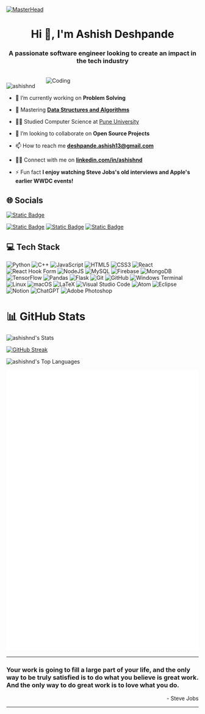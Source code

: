 [![MasterHead](https://1.bp.blogspot.com/-7A4WynwLsMw/XbBpCXG8fHI/AAAAAAAAMt4/uOa1bpLskYgrwGbllhSu2SDj_Mig8SXJQCLcBGAsYHQ/s1600/2000_600px.gif)](https://www.linkedin.com/in/ashishnd/)
<h1 align="center">Hi 👋, I'm Ashish Deshpande</h1>
<h3 align="center">A passionate software engineer looking to create an impact in the tech industry</h3><br/>
<img align="right" alt="Coding" width="400" src="https://64.media.tumblr.com/da819a987d1c4c219259f36684cead6a/5fbcac8f2768d27d-4d/s540x810/65a6bff9298dd6bfe1e5a2b286f22b84e67902e8.gifv">


<p align="left"> <img src="https://komarev.com/ghpvc/?username=ashishnd&label=Profile%20views&color=0e75b6&style=flat" alt="ashishnd" /> </p>

- 🔭 I’m currently working on **Problem Solving**

- 💪 Mastering [**Data Structures and Algorithms**](https://leetcode.com/u/ashishnd/)

- 🧑‍🎓 Studied Computer Science at [Pune University](http://www.unipune.ac.in/)

- 👯 I’m looking to collaborate on **Open Source Projects**

- 📫 How to reach me **deshpande.ashish13@gmail.com**

- 🧑‍💼 Connect with me on **[linkedin.com/in/ashishnd](https://www.linkedin.com/in/ashishnd/)**

- ⚡ Fun fact **I enjoy watching Steve Jobs's old interviews and Apple's earlier WWDC events!**

<!--<h3 align="left">Connect with me</h3>
<p align="left">
<div align="left">
  <img src="https://raw.githubusercontent.com/maurodesouza/profile-readme-generator/master/src/assets/icons/social/linkedin/default.svg" width="52" height="40" alt="linkedin logo"  />
  <img src="https://raw.githubusercontent.com/maurodesouza/profile-readme-generator/master/src/assets/icons/social/gmail/default.svg" width="52" height="40" alt="gmail logo"  />
  <img src="https://raw.githubusercontent.com/maurodesouza/profile-readme-generator/master/src/assets/icons/social/instagram/default.svg" width="52" height="40" alt="instagram logo"  />
  <img src="https://raw.githubusercontent.com/maurodesouza/profile-readme-generator/master/src/assets/icons/social/whatsapp/default.svg" width="52" height="40" alt="whatsapp logo"  />
</div>  -->

###
  
</p>


## 🌐 Socials
<!--
<a href="https://linkedin.com/in/ashishnd" target="blank"><img align="center" src="https://raw.githubusercontent.com/rahuldkjain/github-profile-readme-generator/master/src/images/icons/Social/linked-in-alt.svg" alt="https://linkedin.com/in/ashishnd" height="30" width="40" /></a>
<a href="https://instagram.com/ashish.deshpande_" target="blank"><img align="center" src="https://raw.githubusercontent.com/rahuldkjain/github-profile-readme-generator/master/src/images/icons/Social/instagram.svg" alt="https://instagram.com/ashish.deshpande_" height="30" width="40" /></a>
<a href="https://leetcode.com/u/ashishnd" target="blank"><img align="center" src="https://raw.githubusercontent.com/rahuldkjain/github-profile-readme-generator/master/src/images/icons/Social/leet-code.svg" alt="https://leetcode.com/u/ashish_deshpande" height="30" width="40" /></a>
-->

<!-- [![Instagram](https://img.shields.io/badge/Instagram-%23E4405F.svg?logo=Instagram&logoColor=white)](https://instagram.com/ashish.deshpande_) [![LinkedIn](https://img.shields.io/badge/LinkedIn-%230077B5.svg?logo=linkedin&logoColor=white)](https://linkedin.com/in/ashishnd) -->
[<img alt="Static Badge" src="https://img.shields.io/badge/-deshpande.ashish13%40gmail.com-white?logo=gmail&logoColor=%23f5f5f5&color=%23c71610">](mailto:deshpande.ashish13@gmail.com)

[<img alt="Static Badge" src="https://img.shields.io/badge/-Linkedin-blue?logo=linkedin">](https://www.linkedin.com/in/ashishnd/)
[<img alt="Static Badge" src="https://img.shields.io/badge/-Leetcode-black?logo=leetcode&color=grey">](https://leetcode.com/u/ashishnd/)
[<img alt="Static Badge" src="https://img.shields.io/badge/-Instagram-pink?logo=instagram">](https://www.instagram.com/ashish.deshpande_/)
<!-- [![LeetCode](https://img.shields.io/badge/LeetCode-000000?style=for-the-badge&logo=LeetCode&logoColor=#d16c06)](https://leetcode.com/u/ashishnd/) -->

<!--
## 💻 Tech Stack

<table>
  <tr>
    <td align="center">
      <img src="https://img.shields.io/badge/python-3670A0?style=for-the-badge&logo=python&logoColor=ffdd54" alt="Python"/>
    </td>
    <td align="center">
      <img src="https://img.shields.io/badge/c++-%2300599C.svg?style=for-the-badge&logo=c%2B%2B&logoColor=white" alt="C++"/>
    </td>
    <td align="center">
      <img src="https://img.shields.io/badge/javascript-%23323330.svg?style=for-the-badge&logo=javascript&logoColor=%23F7DF1E" alt="JavaScript"/>
    </td>
    <td align="center">
      <img src="https://img.shields.io/badge/html5-%23E34F26.svg?style=for-the-badge&logo=html5&logoColor=white" alt="HTML5"/>
    </td>
    <td align="center">
      <img src="https://img.shields.io/badge/css3-%231572B6.svg?style=for-the-badge&logo=css3&logoColor=white" alt="CSS3"/>
    </td>
  </tr>
  <tr>
    <td align="center">
      <img src="https://img.shields.io/badge/react-%2320232a.svg?style=for-the-badge&logo=react&logoColor=%2361DAFB" alt="React"/>
    </td>
    <td align="center">
      <img src="https://img.shields.io/badge/React%20Hook%20Form-%23EC5990.svg?style=for-the-badge&logo=reacthookform&logoColor=white" alt="React Hook Form"/>
    </td>
    <td align="center">
      <img src="https://img.shields.io/badge/node.js-6DA55F?style=for-the-badge&logo=node.js&logoColor=white" alt="NodeJS"/>
    </td>
    <td align="center">
      <img src="https://img.shields.io/badge/mysql-4479A1.svg?style=for-the-badge&logo=mysql&logoColor=white" alt="MySQL"/>
    </td>
    <td align="center">
      <img src="https://img.shields.io/badge/firebase-%23039BE5.svg?style=for-the-badge&logo=firebase" alt="Firebase"/>
    </td>
  </tr>
  <tr>
    <td align="center">
      <img src="https://img.shields.io/badge/MongoDB-%234ea94b.svg?style=for-the-badge&logo=mongodb&logoColor=white" alt="MongoDB"/>
    </td>
    <td align="center">
      <img src="https://img.shields.io/badge/TensorFlow-%23FF6F00.svg?style=for-the-badge&logo=TensorFlow&logoColor=white" alt="TensorFlow"/>
    </td>
    <td align="center">
      <img src="https://img.shields.io/badge/pandas-%23150458.svg?style=for-the-badge&logo=pandas&logoColor=white" alt="Pandas"/>
    </td>
    <td align="center">
      <img src="https://img.shields.io/badge/flask-%23000.svg?style=for-the-badge&logo=flask&logoColor=white" alt="Flask"/>
    </td>
    <td align="center">
      <img src="https://img.shields.io/badge/git-%23F05033.svg?style=for-the-badge&logo=git&logoColor=white" alt="Git"/>
    </td>
  </tr>
  <tr>
    <td align="center">
      <img src="https://img.shields.io/badge/github-%23121011.svg?style=for-the-badge&logo=github&logoColor=white" alt="GitHub"/>
    </td>
    <td align="center">
      <img src="https://img.shields.io/badge/Windows%20Terminal-%234D4D4D.svg?style=for-the-badge&logo=windows-terminal&logoColor=white" alt="Windows Terminal"/>
    </td>
    <td align="center">
      <img src="https://img.shields.io/badge/Linux-FCC624?style=for-the-badge&logo=linux&logoColor=black" alt="Linux"/>
    </td>
    <td align="center">
      <img src="https://img.shields.io/badge/mac%20os-000000?style=for-the-badge&logo=macos&logoColor=F0F0F0" alt="macOS"/>
    </td>
    <td align="center">
      <img src="https://img.shields.io/badge/latex-%23008080.svg?style=for-the-badge&logo=latex&logoColor=white" alt="LaTeX"/>
    </td>
  </tr>
  <tr>
    <td align="center">
      <img src="https://img.shields.io/badge/adobe%20photoshop-%2331A8FF.svg?style=for-the-badge&logo=adobe%20photoshop&logoColor=white" alt="Adobe Photoshop"/>
    </td>
  </tr>
</table>
-->

## 💻 Tech Stack
![Python](https://img.shields.io/badge/python-3670A0?style=for-the-badge&logo=python&logoColor=ffdd54) ![C++](https://img.shields.io/badge/c++-%2300599C.svg?style=for-the-badge&logo=c%2B%2B&logoColor=white) ![JavaScript](https://img.shields.io/badge/javascript-%23323330.svg?style=for-the-badge&logo=javascript&logoColor=%23F7DF1E) ![HTML5](https://img.shields.io/badge/html5-%23E34F26.svg?style=for-the-badge&logo=html5&logoColor=white) ![CSS3](https://img.shields.io/badge/css3-%231572B6.svg?style=for-the-badge&logo=css3&logoColor=white) ![React](https://img.shields.io/badge/react-%2320232a.svg?style=for-the-badge&logo=react&logoColor=%2361DAFB) ![React Hook Form](https://img.shields.io/badge/React%20Hook%20Form-%23EC5990.svg?style=for-the-badge&logo=reacthookform&logoColor=white) ![NodeJS](https://img.shields.io/badge/node.js-6DA55F?style=for-the-badge&logo=node.js&logoColor=white) ![MySQL](https://img.shields.io/badge/mysql-4479A1.svg?style=for-the-badge&logo=mysql&logoColor=white) ![Firebase](https://img.shields.io/badge/firebase-%23039BE5.svg?style=for-the-badge&logo=firebase) ![MongoDB](https://img.shields.io/badge/MongoDB-%234ea94b.svg?style=for-the-badge&logo=mongodb&logoColor=white) ![TensorFlow](https://img.shields.io/badge/TensorFlow-%23FF6F00.svg?style=for-the-badge&logo=TensorFlow&logoColor=white) ![Pandas](https://img.shields.io/badge/pandas-%23150458.svg?style=for-the-badge&logo=pandas&logoColor=white) ![Flask](https://img.shields.io/badge/flask-%23000.svg?style=for-the-badge&logo=flask&logoColor=white) ![Git](https://img.shields.io/badge/git-%23F05033.svg?style=for-the-badge&logo=git&logoColor=white) ![GitHub](https://img.shields.io/badge/github-%23121011.svg?style=for-the-badge&logo=github&logoColor=white) ![Windows Terminal](https://img.shields.io/badge/Windows%20Terminal-%234D4D4D.svg?style=for-the-badge&logo=windows-terminal&logoColor=white) ![Linux](https://img.shields.io/badge/Linux-FCC624?style=for-the-badge&logo=linux&logoColor=black) ![macOS](https://img.shields.io/badge/mac%20os-000000?style=for-the-badge&logo=macos&logoColor=F0F0F0) ![LaTeX](https://img.shields.io/badge/latex-%23008080.svg?style=for-the-badge&logo=latex&logoColor=white) ![Visual Studio Code](https://img.shields.io/badge/Visual%20Studio%20Code-0078d7.svg?style=for-the-badge&logo=visual-studio-code&logoColor=white) ![Atom](https://img.shields.io/badge/Atom-%2366595C.svg?style=for-the-badge&logo=atom&logoColor=white) ![Eclipse](https://img.shields.io/badge/Eclipse-FE7A16.svg?style=for-the-badge&logo=Eclipse&logoColor=white) ![Notion](https://img.shields.io/badge/Notion-%23000000.svg?style=for-the-badge&logo=notion&logoColor=white) ![ChatGPT](https://img.shields.io/badge/chatGPT-74aa9c?style=for-the-badge&logo=openai&logoColor=white) ![Adobe Photoshop](https://img.shields.io/badge/adobe%20photoshop-%2331A8FF.svg?style=for-the-badge&logo=adobe%20photoshop&logoColor=white)
# 📊 GitHub Stats
![ashishnd's Stats](https://github-readme-stats.vercel.app/api?username=ashishnd&theme=highcontrast&show_icons=true&hide_border=true&count_private=true)
<br/>

<a href="https://git.io/streak-stats"><img src="https://github-readme-streak-stats.herokuapp.com?user=ashishnd&theme=highcontrast&hide_border=true&border_radius=7" alt="GitHub Streak" /></a>
<br/>

![ashishnd's Top Languages](https://github-readme-stats.vercel.app/api/top-langs/?username=ashishnd&theme=highcontrast&show_icons=true&hide_border=true&layout=compact)
<!--
## 🏆 GitHub Trophies
![](https://github-profile-trophy.vercel.app/?username=ashishnd&theme=radical&no-frame=false&no-bg=false&margin-w=4)
-->
<!--
### 🔝 Top Contributed Repo
![](https://github-contributor-stats.vercel.app/api?username=ashishnd&limit=5&theme=dark&combine_all_yearly_contributions=true)
-->
<!--<table align="center">
  <tr>
    <td>
      <img src="/metrics.plugin.isocalendar.fullyear.svg" alt="Isocalendar"/>
    </td>
  </tr>  
  <tr>
    <td>
      <img src="/github-metrics.svg" alt="Metrics"/>
    </td>
  </tr>
</table> -->
<img src="/metrics.plugin.isocalendar.fullyear.svg" alt="Isocalendar" align="left"/>
<img src="/github-metrics.svg" alt="Metrics"/>
<br/>

---

### Your work is going to fill a large part of your life, and the only way to be truly satisfied is to do what you believe is great work. And the only way to do great work is to love what you do.

<p align="right">- Steve Jobs</p>
      
---
<br/>


<!-- Proudly created with GPRM ( https://gprm.itsvg.in ) -->
